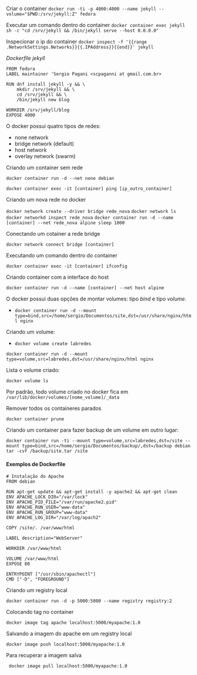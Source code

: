 Criar o container
`docker run -ti -p 4000:4000 --name jekyll --volume="$PWD:/srv/jekyll:Z" fedora`

Executar um comando dentro do container
`docker container exec jekyll sh -c "cd /srv/jekyll && /bin/jekyll serve --host 0.0.0.0"`

Inspecionar o ip do container
`docker inspect -f '{{range .NetworkSettings.Networks}}{{.IPAddress}}{{end}}' jekyll`


*Dockerfile jekyll*

```
FROM fedora
LABEL maintainer 'Sergio Pagani <scpaganni at gmail.com.br>

RUN dnf install jekyll -y && \
    mkdir /srv/jekyll && \
    cd /srv/jekyll && \
    /bin/jekyll new blog

WORKDIR /srv/jekyll/blog
EXPOSE 4000
```

O docker possui quatro tipos de redes:
* none network
* bridge network (default)
* host network
* overlay network (swarm)

Criando um container sem rede

`docker container run -d --net none debian`

`docker container exec -it [container] ping [ip_outro_container]`

Criando um nova rede no docker

`docker network create --driver bridge rede_nova`
`docker network ls`
`docker networkd inspect rede_nova`
`docker container run -d --name [container] --net rede_nova alpine sleep 1000`

Conectando um cotainer a rede bridge

`docker network connect bridge [container]`

Executando um comando dentro do container

`docker container exec -it [container] ifconfig`

Criando container com a interface do host

`docker container run -d --name [container] --net host alpine`

O docker possui duas opções de montar volumes: tipo *bind* e tipo *volume*.

* `docker container run -d --mount type=bind,src=/home/sergio/Documentos/site,dst=/usr/share/nginx/html nginx`

Criando um volume:

* `docker volume create labredes`

`docker container run -d --mount type=volume,src=labredes,dst=/usr/share/nginx/html nginx`

Lista o volume criado:

`docker volume ls`

Por padrão, todo volume criado no docker fica em `/var/lib/docker/volumes/[nome_volume]/_data`

Remover todos os containeres parados

`docker container prune`

Criando um container para fazer backup de um volume em outro lugar:

`docker container run -ti --mount type=volume,src=labredes,dst=/site --mount type=bind,src=/home/sergio/Documentos/backup/,dst=/backup debian tar -cvf /backup/site.tar /site`

#### Exemplos de Dockerfile

```
# Instalação do Apache 
FROM debian

RUN apt-get update && apt-get install -y apache2 && apt-get clean
ENV APACHE_LOCK_DIR="/var/lock"
ENV APACHE_PID_FILE="/var/run/apache2.pid"
ENV APACHE_RUN_USER="www-data"
ENV APACHE_RUN_GROUP="www-data"
ENV APACHE_LOG_DIR="/var/log/apach2"

COPY /site/. /var/www/html

LABEL description="WebServer"

WORKDIR /var/www/html

VOLUME /var/www/html
EXPOSE 80

ENTRYPOINT ["/usr/sbin/apachectl"]
CMD ["-D", "FOREGROUND"]
```

Criando um registry local

`docker container run -d -p 5000:5000 --name registry registry:2`

Colocando tag no container

`docker image tag apache localhost:5000/myapache:1.0`

Salvando a imagem do apache em um registry local

` docker image push localhost:5000/myapache:1.0 `

Para recuperar a imagem salva

` docker image pull localhost:5000/myapache:1.0`

